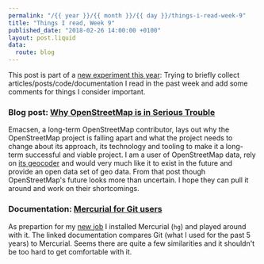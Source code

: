 ```yaml
---
permalink: "/{{ year }}/{{ month }}/{{ day }}/things-i-read-week-9"
title: "Things I read, Week 9"
published_date: "2018-02-26 14:00:00 +0100"
layout: post.liquid
data:
  route: blog
---
```


This post is part of a [new experiment this year](/2018/01/08/things-i-read-week-2/index.html):
Trying to briefly collect articles/posts/code/documentation I read in the past week and add some comments for things I consider important.

### Blog post: [Why OpenStreetMap is in Serious Trouble](https://blog.emacsen.net/blog/2018/02/16/osm-is-in-trouble/)

Emacsen, a long-term OpenStreetMap contributor, lays out why the OpenStreetMap project is falling apart and what the project needs to change about its approach, its technology and tooling to make it a long-term successful and viable project.
I am a user of OpenStreetMap data, rely on [its geocoder](https://github.com/badboy/geoplaces) and would very much like it to exist in the future and provide an open data set of geo data.
From that post though OpenStreetMap's future looks more than uncertain. I hope they can pull it around and work on their shortcomings.

### Documentation: [Mercurial for Git users](https://www.mercurial-scm.org/wiki/GitConcepts)

As prepartion for my [new job](/2018/02/18/a-new-job/) I installed Mercurial (`hg`) and played around with it.
The linked documentation compares Git (what I used for the past 5 years) to Mercurial.
Seems there are quite a few similarities and it shouldn't be too hard to get comfortable with it.
